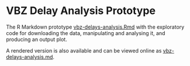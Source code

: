 # VBZ Delay Analysis Prototype

The R Markdown prototype [vbz-delays-analysis.Rmd](vbz-delays-analysis.Rmd) with the exploratory code for downloading the data, manipulating and analysing it, and producing an output plot.

A rendered version is also available and can be viewed online as [vbz-delays-analysis.md](vbz-delays-analysis.md).
